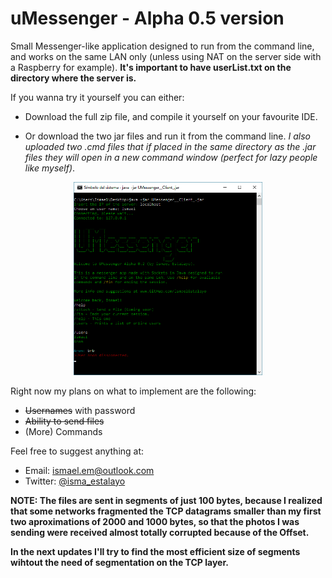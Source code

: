 # uMessenger - Alpha 0.5 version

Small Messenger-like application designed to run from the command line, and works on the same LAN only (unless using NAT on the server side with a Raspberry for example). **It's important to have userList.txt on the directory where the server is.**

If you wanna try it yourself you can either:

- Download the full zip file, and compile it yourself on your favourite IDE.

- Or download the two jar files and run it from the command line.
_I also uploaded two .cmd files that if placed in the same directory as the .jar files they will open in a new command window (perfect for lazy people like myself)_.

<p align = "center">
  <img src="https://raw.githubusercontent.com/ismaelestalayo/uMessenger/master/Images/Screenshot.png" width = "60%"/>
</p>

Right now my plans on what to implement are the following:

- ~~Usernames~~ with password
- ~~Ability to send files~~
- (More) Commands


Feel free to suggest anything at:

 * Email: ismael.em@outlook.com
 * Twitter: [@isma_estalayo](https://twitter.com/isma_estalayo)

__NOTE: The files are sent in segments of just 100 bytes, because I realized that some networks fragmented the TCP datagrams smaller than my first two aproximations of 2000 and 1000 bytes, so that the photos I was sending were received almost totally corrupted because of the Offset.__

__In the next updates I'll try to find the most efficient size of segments wihtout the need of segmentation on the TCP layer.__

